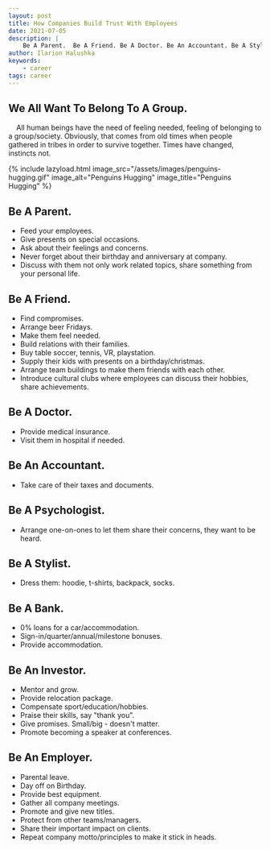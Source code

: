 ```yaml
---
layout: post
title: How Companies Build Trust With Employees
date: 2021-07-05
description: |
    Be A Parent.  Be A Friend. Be A Doctor. Be An Accountant. Be A Stylist. Be A Bank. Be An Investor. Be An Employer.
author: Ilarion Halushka
keywords:
    - career
tags: career
---
```


## We All Want To Belong To A Group.
&nbsp;&nbsp;&nbsp; All human beings have the need of feeling needed, feeling of belonging to a group/society. 
Obviously, that comes from old times when people gathered in tribes in order to survive together.
Times have changed, instincts not.

{% include lazyload.html image_src="/assets/images/penguins-hugging.gif" image_alt="Penguins Hugging" image_title="Penguins Hugging" %}

## Be A Parent.
* Feed your employees.
* Give presents on special occasions.
* Ask about their feelings and concerns.
* Never forget about their birthday and anniversary at company.
* Discuss with them not only work related topics, share something from your personal life.

## Be A Friend.
* Find compromises.
* Arrange beer Fridays.
* Make them feel needed.
* Build relations with their families.
* Buy table soccer, tennis, VR, playstation.
* Supply their kids with presents on a birthday/christmas.
* Arrange team buildings to make them friends with each other.
* Introduce cultural clubs where employees can discuss their hobbies, share achievements.

## Be A Doctor.
* Provide medical insurance.
* Visit them in hospital if needed.

## Be An Accountant.
* Take care of their taxes and documents.

## Be A Psychologist.
* Arrange one-on-ones to let them share their concerns, they want to be heard.

## Be A Stylist.
* Dress them: hoodie, t-shirts, backpack, socks.

## Be A Bank.
* 0% loans for a car/accommodation.
* Sign-in/quarter/annual/milestone bonuses.
* Provide accommodation.

## Be An Investor.
* Mentor and grow.
* Provide relocation package.
* Compensate sport/education/hobbies.
* Praise their skills, say "thank you".
* Give promises. Small/big - doesn't matter.
* Promote becoming a speaker at conferences.

## Be An Employer.
* Parental leave.
* Day off on Birthday.
* Provide best equipment.
* Gather all company meetings.
* Promote and give new titles.
* Protect from other teams/managers.
* Share their important impact on clients.
* Repeat company motto/principles to make it stick in heads.






